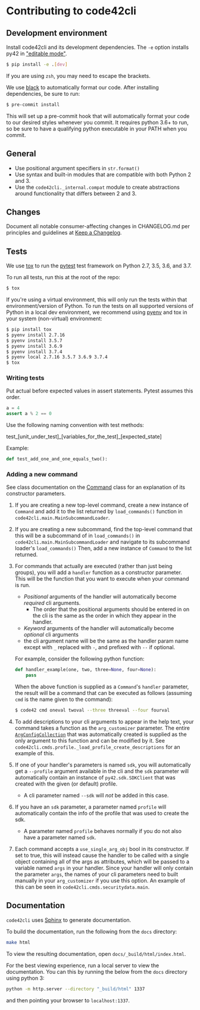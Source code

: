 # Contributing to code42cli

## Development environment

Install code42cli and its development dependencies. The `-e` option installs py42 in 
["editable mode"](https://pip.pypa.io/en/stable/reference/pip_install/#editable-installs). 

```bash
$ pip install -e .[dev]
```

If you are using `zsh`, you may need to escape the brackets.

We use [black](https://black.readthedocs.io/en/stable/) to automatically format our code.
After installing dependencies, be sure to run:

```bash
$ pre-commit install
```

This will set up a pre-commit hook that will automatically format your code to our desired styles whenever you commit.
It requires python 3.6+ to run, so be sure to have a qualifying python executable in your PATH when you commit.

## General

* Use positional argument specifiers in `str.format()`
* Use syntax and built-in modules that are compatible with both Python 2 and 3.
* Use the `code42cli._internal.compat` module to create abstractions around functionality that differs between 2 and 3.

## Changes

Document all notable consumer-affecting changes in CHANGELOG.md per principles and guidelines at
[Keep a Changelog](https://keepachangelog.com/en/1.0.0/).

## Tests

We use [tox](https://tox.readthedocs.io/en/latest/#) to run the
[pytest](https://docs.pytest.org/) test framework on Python 2.7, 3.5, 3.6, and 3.7.

To run all tests, run this at the root of the repo:

```bash
$ tox
```

If you're using a virtual environment, this will only run the tests within that environment/version of Python.
To run the tests on all supported versions of Python in a local dev environment, we recommend using 
[pyenv](https://github.com/pyenv/pyenv) and tox in your system (non-virtual) environment:

```bash
$ pip install tox
$ pyenv install 2.7.16
$ pyenv install 3.5.7
$ pyenv install 3.6.9
$ pyenv install 3.7.4
$ pyenv local 2.7.16 3.5.7 3.6.9 3.7.4
$ tox
```

### Writing tests

Put actual before expected values in assert statements. Pytest assumes this order.

```python
a = 4
assert a % 2 == 0
```

Use the following naming convention with test methods:  

test\_\[unit_under_test\]\_\[variables_for_the_test\]\_\[expected_state\]

Example:

```python
def test_add_one_and_one_equals_two():
```

### Adding a new command

See class documentation on the [Command](src/code42cli/commands.py) class for an explanation of its constructor parameters.

1. If you are creating a new top-level command, create a new instance of `Command` and add it to the list returned
    by `load_commands()` function in `code42cli.main.MainSubcommandLoader`.

2. If you are creating a new subcommand, find the top-level command that this will be a subcommand of in
    `load_commands()` in `code42cli.main.MainSubcommandLoader` and navigate to its subcommand loader's `load_commands()` 
    Then, add a new instance of `Command` to the list returned.

3. For commands that actually are executed (rather than just being groups), you will add a `handler` function as a constructor parameter.
   This will be the function that you want to execute when your command is run.
   * _Positional_ arguments of the handler will automatically become _required_ cli arguments.
     * The order that the positional arguments should be entered in on the cli is the same as the order in which they appear in the handler.
   * _Keyword_ arguments of the handler will automatically become _optional_ cli arguments
   * the cli argument name will be the same as the handler param name except with `_` replaced with `-`, and prefixed with `--` if optional.

    For example, consider the following python function:

    ```python
    def handler_example(one, two, three=None, four=None):
        pass
    ```

    When the above function is supplied as a `Command`'s `handler` parameter, the result will be a command that can be executed as follows
    (assuming `cmd` is the name given to the command):

    ```bash
    $ code42 cmd oneval twoval --three threeval --four fourval
    ```

4. To add descriptions to your cli arguments to appear in the help text, your command takes a function as the `arg_customizer` parameter.
    The entire [`ArgConfigCollection`](src/code42cli/args.py) that was automatically created is supplied as the only argument to this function
    and can be modified by it. See `code42cli.cmds.profile._load_profile_create_descriptions` for an example of this.

5. If one of your handler's parameters is named `sdk`, you will automatically get a `--profile` argument available in the cli and the `sdk` parameter
    will automatically contain an instance of `py42.sdk.SDKClient` that was created with the given (or default) profile.
    - A cli parameter named `--sdk` will _not_ be added in this case.

6. If you have an `sdk` parameter, a parameter named `profile` will automatically contain the info of the profile that was used to create the sdk.
    - A parameter named `profile` behaves normally if you do not also have a parameter named `sdk`.

7. Each command accepts a `use_single_arg_obj` bool in its constructor. If set to true, this will instead cause the handler to be called with a single object
    containing all of the args as attributes, which will be passed to a variable named `args` in your handler. Since your handler will only contain the parameter `args`,
    the names of your cli parameters need to built manually in your `arg_customizer` if you use this option. An example of this can be seen in `code42cli.cmds.securitydata.main`.


## Documentation

`code42cli` uses [Sphinx](http://www.sphinx-doc.org/) to generate documentation.

To build the documentation, run the following from the `docs` directory:

```bash
make html
```

To view the resulting documentation, open `docs/_build/html/index.html`.

For the best viewing experience, run a local server to view the documentation.
You can this by running the below from the `docs` directory using python 3:

```bash
python -m http.server --directory "_build/html" 1337
```

and then pointing your browser to `localhost:1337`.
